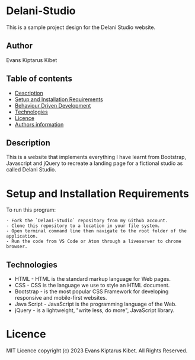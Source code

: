 # Delani-Studio

This is a sample project design for the Delani Studio website.

## Author
Evans Kiptarus Kibet


## Table of contents
* [Description](#description)
* [Setup and Installation Requirements](#setup)
* [Behaviour Driven Development](#BDD)
* [Technologies](#technologies)
* [Licence](#licence)
* [Authors information](#contact)

## Description
This is a website that implements everything I have learnt from Bootstrap, Javascript and jQuery to recreate a landing page for a fictional studio as called Delani Studio.


# Setup and Installation Requirements
To run this program:

```
- Fork the `Delani-Studio` repository from my Github account.
- Clone this repository to a location in your file system.
- Open terminal command line then navigate to the root folder of the application.
- Run the code from VS Code or Atom through a liveserver to chrome browser.
```

## Technologies
* HTML - HTML is the standard markup language for Web pages.
* CSS - CSS is the language we use to style an HTML document.
* Bootstrap - is the most popular CSS Framework for developing responsive and mobile-first websites.
* Java Script - JavaScript is the programming language of the Web.
* jQuery -  is a lightweight, "write less, do more", JavaScript library. 

# Licence
MIT Licence 
copyright (c) 2023 Evans Kiptarus Kibet. All Rights Reserved.